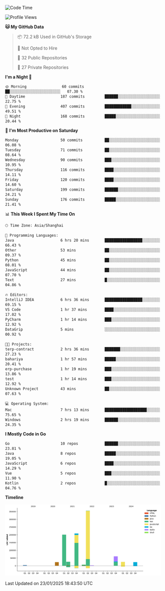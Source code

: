 <!--START_SECTION:waka-->
![Code Time](http://img.shields.io/badge/Code%20Time-3%2C972%20hrs%2044%20mins-blue)

![Profile Views](http://img.shields.io/badge/Profile%20Views-0-blue)

**🐱 My GitHub Data** 

> 📦 72.2 kB Used in GitHub's Storage 
 > 
> 🚫 Not Opted to Hire
 > 
> 📜 32 Public Repositories 
 > 
> 🔑 27 Private Repositories 
 > 
**I'm a Night 🦉** 

```text
🌞 Morning                60 commits          ██░░░░░░░░░░░░░░░░░░░░░░░   07.30 % 
🌆 Daytime                187 commits         ██████░░░░░░░░░░░░░░░░░░░   22.75 % 
🌃 Evening                407 commits         ████████████░░░░░░░░░░░░░   49.51 % 
🌙 Night                  168 commits         █████░░░░░░░░░░░░░░░░░░░░   20.44 % 
```
📅 **I'm Most Productive on Saturday** 

```text
Monday                   50 commits          ██░░░░░░░░░░░░░░░░░░░░░░░   06.08 % 
Tuesday                  71 commits          ██░░░░░░░░░░░░░░░░░░░░░░░   08.64 % 
Wednesday                90 commits          ███░░░░░░░░░░░░░░░░░░░░░░   10.95 % 
Thursday                 116 commits         ████░░░░░░░░░░░░░░░░░░░░░   14.11 % 
Friday                   120 commits         ████░░░░░░░░░░░░░░░░░░░░░   14.60 % 
Saturday                 199 commits         ██████░░░░░░░░░░░░░░░░░░░   24.21 % 
Sunday                   176 commits         █████░░░░░░░░░░░░░░░░░░░░   21.41 % 
```


📊 **This Week I Spent My Time On** 

```text
🕑︎ Time Zone: Asia/Shanghai

💬 Programming Languages: 
Java                     6 hrs 20 mins       █████████████████░░░░░░░░   66.43 % 
Other                    53 mins             ██░░░░░░░░░░░░░░░░░░░░░░░   09.37 % 
Python                   45 mins             ██░░░░░░░░░░░░░░░░░░░░░░░   08.01 % 
JavaScript               44 mins             ██░░░░░░░░░░░░░░░░░░░░░░░   07.70 % 
Text                     27 mins             █░░░░░░░░░░░░░░░░░░░░░░░░   04.86 % 

🔥 Editors: 
IntelliJ IDEA            6 hrs 36 mins       █████████████████░░░░░░░░   69.15 % 
VS Code                  1 hr 37 mins        ████░░░░░░░░░░░░░░░░░░░░░   17.02 % 
PyCharm                  1 hr 14 mins        ███░░░░░░░░░░░░░░░░░░░░░░   12.92 % 
DataGrip                 5 mins              ░░░░░░░░░░░░░░░░░░░░░░░░░   00.92 % 

🐱‍💻 Projects: 
terp-contract            2 hrs 36 mins       ███████░░░░░░░░░░░░░░░░░░   27.23 % 
bahariya                 1 hr 57 mins        █████░░░░░░░░░░░░░░░░░░░░   20.41 % 
erp-purchase             1 hr 19 mins        ███░░░░░░░░░░░░░░░░░░░░░░   13.86 % 
test                     1 hr 14 mins        ███░░░░░░░░░░░░░░░░░░░░░░   12.92 % 
Unknown Project          43 mins             ██░░░░░░░░░░░░░░░░░░░░░░░   07.63 % 

💻 Operating System: 
Mac                      7 hrs 13 mins       ███████████████████░░░░░░   75.65 % 
Windows                  2 hrs 19 mins       ██████░░░░░░░░░░░░░░░░░░░   24.35 % 
```

**I Mostly Code in Go** 

```text
Go                       10 repos            ██████░░░░░░░░░░░░░░░░░░░   23.81 % 
Java                     8 repos             █████░░░░░░░░░░░░░░░░░░░░   19.05 % 
JavaScript               6 repos             ████░░░░░░░░░░░░░░░░░░░░░   14.29 % 
Vue                      5 repos             ███░░░░░░░░░░░░░░░░░░░░░░   11.90 % 
Kotlin                   2 repos             █░░░░░░░░░░░░░░░░░░░░░░░░   04.76 % 
```



**Timeline**

![Lines of Code chart](https://raw.githubusercontent.com/youtiaoguagua/youtiaoguagua/master/assets/bar_graph.png)


 Last Updated on 23/01/2025 18:43:50 UTC
<!--END_SECTION:waka-->